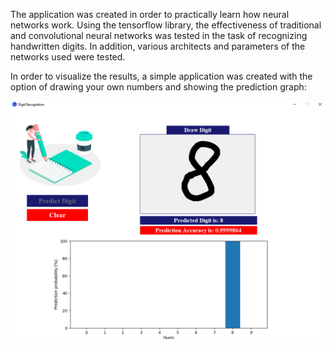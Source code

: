 The application was created in order to practically learn how neural networks work. 
Using the tensorflow library, the effectiveness of traditional and convolutional neural networks was tested in the task of recognizing handwritten digits.
In addition, various architects and parameters of the networks used were tested.

In order to visualize the results, a simple application was created with the option of drawing your own numbers and showing the prediction graph:

![screenshot1](./Results/8_Example.png)
